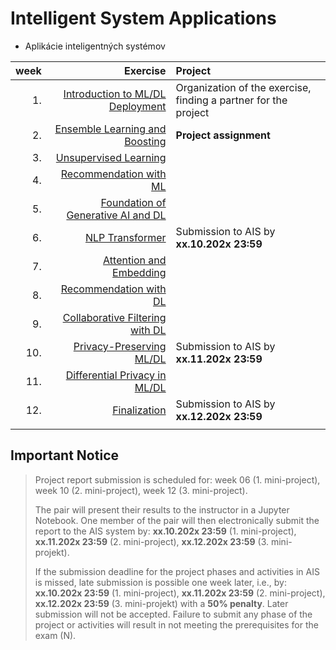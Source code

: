 #  Intelligent System Applications
- Aplikácie inteligentných systémov 

| week | Exercise              | Project          |
| ----:| --------------------------------------------: | :--------------------------------------------|
| 1.   | [Introduction to ML/DL Deployment](week-01)   | Organization of the exercise, finding a partner for the project|
| 2.   | [Ensemble Learning and Boosting](week-02)     | **Project assignment** |
| 3.   | [Unsupervised Learning](week-03)              |  |
| 4.   | [Recommendation with ML](week-04)             |  |
| 5.   | [Foundation of Generative AI and DL](week-05) |  |
| 6.   | [NLP Transformer](week-06)                    | Submission to AIS by **xx.10.202x 23:59** |
| 7.   | [Attention and Embedding](week-07)            |  |
| 8.   | [Recommendation with DL](week-08)             |  |
| 9.   | [Collaborative Filtering with DL](week-09)    |  |
| 10.  | [Privacy-Preserving ML/DL](week-10)           | Submission to AIS  by **xx.11.202x 23:59** |
| 11.  | [Differential Privacy in ML/DL](week-11)      |  |
| 12.  | [Finalization](week-12)                       | Submission to AIS  by **xx.12.202x 23:59** |
|      |                                               |                                               |

## Important Notice

> Project report submission is scheduled for:
> week 06 (1. mini-project),
> week 10 (2. mini-project),
> week 12 (3. mini-project).
>
> The pair will present their results to the instructor in a Jupyter Notebook. One member of the pair will then electronically submit the report to the AIS system by:
> **xx.10.202x 23:59** (1. mini-project),
> **xx.11.202x 23:59** (2. mini-project), 
> **xx.12.202x 23:59** (3. mini-projekt).
>
> If the submission deadline for the project phases and activities in AIS is missed, late submission is possible one week later, i.e., by:
> **xx.10.202x 23:59** (1. mini-project),
> **xx.11.202x 23:59** (2. mini-project), 
> **xx.12.202x 23:59** (3. mini-projekt)
> with a **50% penalty**.
> Later submission will not be accepted. Failure to submit any phase of the project or activities will result in not meeting the prerequisites for the exam (N).
